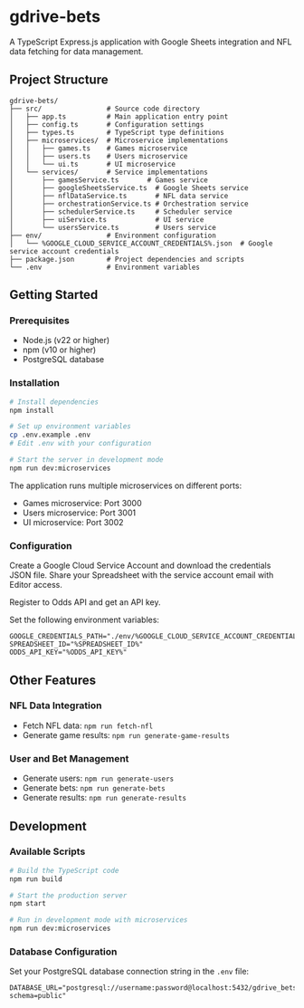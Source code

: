 # gdrive-bets

A TypeScript Express.js application with Google Sheets integration and NFL data fetching for data management.

## Project Structure
```
gdrive-bets/
├── src/                # Source code directory
│   ├── app.ts          # Main application entry point
│   ├── config.ts       # Configuration settings
│   ├── types.ts        # TypeScript type definitions
│   ├── microservices/  # Microservice implementations
│   │   ├── games.ts    # Games microservice
│   │   ├── users.ts    # Users microservice
│   │   └── ui.ts       # UI microservice
│   └── services/       # Service implementations
│       ├── gamesService.ts       # Games service
│       ├── googleSheetsService.ts  # Google Sheets service
│       ├── nflDataService.ts       # NFL data service
│       ├── orchestrationService.ts # Orchestration service
│       ├── schedulerService.ts     # Scheduler service
│       ├── uiService.ts            # UI service
│       └── usersService.ts         # Users service
├── env/                # Environment configuration
│   └── %GOOGLE_CLOUD_SERVICE_ACCOUNT_CREDENTIALS%.json  # Google service account credentials
├── package.json        # Project dependencies and scripts
└── .env                # Environment variables
```

## Getting Started

### Prerequisites
- Node.js (v22 or higher)
- npm (v10 or higher)
- PostgreSQL database

### Installation
```bash
# Install dependencies
npm install

# Set up environment variables
cp .env.example .env
# Edit .env with your configuration

# Start the server in development mode
npm run dev:microservices
```

The application runs multiple microservices on different ports:
- Games microservice: Port 3000
- Users microservice: Port 3001
- UI microservice: Port 3002

### Configuration
Create a Google Cloud Service Account and download the credentials JSON file.
Share your Spreadsheet with the service account email with Editor access.

Register to Odds API and get an API key.

Set the following environment variables:
  ```
  GOOGLE_CREDENTIALS_PATH="./env/%GOOGLE_CLOUD_SERVICE_ACCOUNT_CREDENTIALS%.json"
  SPREADSHEET_ID="%SPREADSHEET_ID%"
  ODDS_API_KEY="%ODDS_API_KEY%"
  ```

## Other Features

### NFL Data Integration
- Fetch NFL data: `npm run fetch-nfl`
- Generate game results: `npm run generate-game-results`

### User and Bet Management
- Generate users: `npm run generate-users`
- Generate bets: `npm run generate-bets`
- Generate results: `npm run generate-results`

## Development

### Available Scripts
```bash
# Build the TypeScript code
npm run build

# Start the production server
npm start

# Run in development mode with microservices
npm run dev:microservices
```

### Database Configuration
Set your PostgreSQL database connection string in the `.env` file:
```
DATABASE_URL="postgresql://username:password@localhost:5432/gdrive_bets?schema=public"
```
